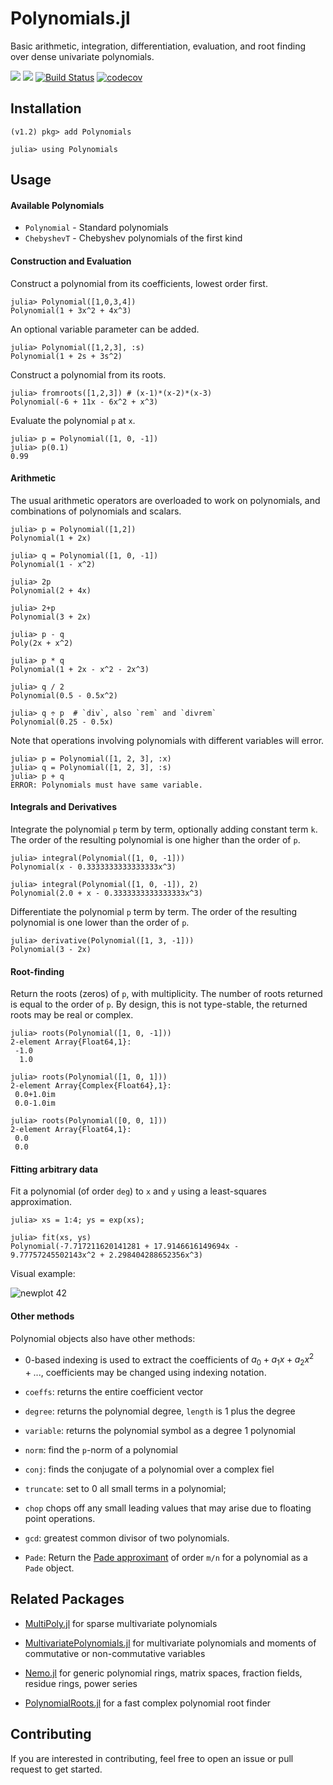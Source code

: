 # Polynomials.jl

Basic arithmetic, integration, differentiation, evaluation, and root finding over dense univariate polynomials.

[![](https://img.shields.io/badge/docs-stable-blue.svg)](https://JuliaMath.github.io/Polynomials.jl/stable)
[![](https://img.shields.io/badge/docs-latest-blue.svg)](https://JuliaMath.github.io/Polynomials.jl/dev)
[![Build Status](https://travis-ci.org/JuliaMath/Polynomials.jl.svg?branch=master)](https://travis-ci.org/JuliaMath/Polynomials.jl)
[![codecov](https://codecov.io/gh/JuliaMath/Polynomials.jl/branch/master/graph/badge.svg)](https://codecov.io/gh/JuliaMath/Polynomials.jl)


## Installation

```julia-repl
(v1.2) pkg> add Polynomials

julia> using Polynomials
```

## Usage

#### Available Polynomials

* `Polynomial` - Standard polynomials
* `ChebyshevT` - Chebyshev polynomials of the first kind

#### Construction and Evaluation

Construct a polynomial from its coefficients, lowest order first.

```julia-repl
julia> Polynomial([1,0,3,4])
Polynomial(1 + 3x^2 + 4x^3)
```

An optional variable parameter can be added.

```julia-repl
julia> Polynomial([1,2,3], :s)
Polynomial(1 + 2s + 3s^2)
```

Construct a polynomial from its roots.

```julia-repl
julia> fromroots([1,2,3]) # (x-1)*(x-2)*(x-3)
Polynomial(-6 + 11x - 6x^2 + x^3)
```

Evaluate the polynomial `p` at `x`.

```julia-repl
julia> p = Polynomial([1, 0, -1])
julia> p(0.1)
0.99
```

#### Arithmetic

The usual arithmetic operators are overloaded to work on polynomials, and combinations of polynomials and scalars.

```julia-repl
julia> p = Polynomial([1,2])
Polynomial(1 + 2x)

julia> q = Polynomial([1, 0, -1])
Polynomial(1 - x^2)

julia> 2p
Polynomial(2 + 4x)

julia> 2+p
Polynomial(3 + 2x)

julia> p - q
Poly(2x + x^2)

julia> p * q
Polynomial(1 + 2x - x^2 - 2x^3)

julia> q / 2
Polynomial(0.5 - 0.5x^2)

julia> q ÷ p  # `div`, also `rem` and `divrem`
Polynomial(0.25 - 0.5x)
```

Note that operations involving polynomials with different variables will error.

```julia-repl
julia> p = Polynomial([1, 2, 3], :x)
julia> q = Polynomial([1, 2, 3], :s)
julia> p + q
ERROR: Polynomials must have same variable.
```

#### Integrals and Derivatives

Integrate the polynomial `p` term by term, optionally adding constant
term `k`. The order of the resulting polynomial is one higher than the
order of `p`.

```julia-repl
julia> integral(Polynomial([1, 0, -1]))
Polynomial(x - 0.3333333333333333x^3)

julia> integral(Polynomial([1, 0, -1]), 2)
Polynomial(2.0 + x - 0.3333333333333333x^3)
```

Differentiate the polynomial `p` term by term. The order of the
resulting polynomial is one lower than the order of `p`.

```julia-repl
julia> derivative(Polynomial([1, 3, -1]))
Polynomial(3 - 2x)
```

#### Root-finding


Return the roots (zeros) of `p`, with multiplicity. The number of
roots returned is equal to the order of `p`. By design, this is not type-stable,
the returned roots may be real or complex.

```julia-repl
julia> roots(Polynomial([1, 0, -1]))
2-element Array{Float64,1}:
 -1.0
  1.0

julia> roots(Polynomial([1, 0, 1]))
2-element Array{Complex{Float64},1}:
 0.0+1.0im
 0.0-1.0im

julia> roots(Polynomial([0, 0, 1]))
2-element Array{Float64,1}:
 0.0
 0.0
```

#### Fitting arbitrary data

Fit a polynomial (of order `deg`) to `x` and `y` using a least-squares approximation.

```julia-repl
julia> xs = 1:4; ys = exp(xs);

julia> fit(xs, ys)
Polynomial(-7.717211620141281 + 17.9146616149694x - 9.77757245502143x^2 + 2.298404288652356x^3)
```

Visual example:

![newplot 42](https://user-images.githubusercontent.com/3156114/41799777-9ba00582-7627-11e8-94ef-15297ec8790e.png)

#### Other methods

Polynomial objects also have other methods:

* 0-based indexing is used to extract the coefficients of $a_0 + a_1
  x + a_2 x^2 + ...$, coefficients may be changed using indexing
  notation.

* `coeffs`: returns the entire coefficient vector

* `degree`: returns the polynomial degree, `length` is 1 plus the degree

* `variable`: returns the polynomial symbol as a degree 1 polynomial

* `norm`: find the `p`-norm of a polynomial

* `conj`: finds the conjugate of a polynomial over a complex fiel

* `truncate`: set to 0 all small terms in a polynomial; 
* `chop` chops off any small leading values that may arise due to floating point operations.

* `gcd`: greatest common divisor of two polynomials.

* `Pade`: Return the
  [Pade approximant](https://en.wikipedia.org/wiki/Pad%C3%A9_approximant) of order `m/n` for a polynomial as a `Pade` object.


## Related Packages

* [MultiPoly.jl](https://github.com/daviddelaat/MultiPoly.jl) for sparse multivariate polynomials

* [MultivariatePolynomials.jl](https://github.com/blegat/MultivariatePolynomials.jl) for multivariate polynomials and moments of commutative or non-commutative variables

* [Nemo.jl](https://github.com/wbhart/Nemo.jl) for generic polynomial rings, matrix spaces, fraction fields, residue rings, power series

* [PolynomialRoots.jl](https://github.com/giordano/PolynomialRoots.jl) for a fast complex polynomial root finder


## Contributing

If you are interested in contributing, feel free to open an issue or pull request to get started.
